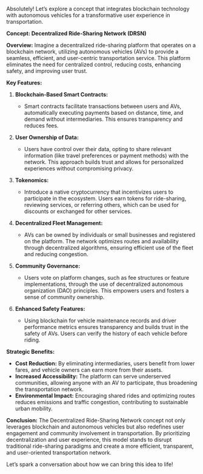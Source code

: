 Absolutely! Let’s explore a concept that integrates blockchain technology with autonomous vehicles for a transformative user experience in transportation.

**Concept: Decentralized Ride-Sharing Network (DRSN)**

**Overview:**
Imagine a decentralized ride-sharing platform that operates on a blockchain network, utilizing autonomous vehicles (AVs) to provide a seamless, efficient, and user-centric transportation service. This platform eliminates the need for centralized control, reducing costs, enhancing safety, and improving user trust.

**Key Features:**

1. **Blockchain-Based Smart Contracts:**
   - Smart contracts facilitate transactions between users and AVs, automatically executing payments based on distance, time, and demand without intermediaries. This ensures transparency and reduces fees.

2. **User Ownership of Data:**
   - Users have control over their data, opting to share relevant information (like travel preferences or payment methods) with the network. This approach builds trust and allows for personalized experiences without compromising privacy.

3. **Tokenomics:**
   - Introduce a native cryptocurrency that incentivizes users to participate in the ecosystem. Users earn tokens for ride-sharing, reviewing services, or referring others, which can be used for discounts or exchanged for other services.

4. **Decentralized Fleet Management:**
   - AVs can be owned by individuals or small businesses and registered on the platform. The network optimizes routes and availability through decentralized algorithms, ensuring efficient use of the fleet and reducing congestion.

5. **Community Governance:**
   - Users vote on platform changes, such as fee structures or feature implementations, through the use of decentralized autonomous organization (DAO) principles. This empowers users and fosters a sense of community ownership.

6. **Enhanced Safety Features:**
   - Using blockchain for vehicle maintenance records and driver performance metrics ensures transparency and builds trust in the safety of AVs. Users can verify the history of each vehicle before riding.

**Strategic Benefits:**

- **Cost Reduction:** By eliminating intermediaries, users benefit from lower fares, and vehicle owners can earn more from their assets.
- **Increased Accessibility:** The platform can serve underserved communities, allowing anyone with an AV to participate, thus broadening the transportation network.
- **Environmental Impact:** Encouraging shared rides and optimizing routes reduces emissions and traffic congestion, contributing to sustainable urban mobility.

**Conclusion:**
The Decentralized Ride-Sharing Network concept not only leverages blockchain and autonomous vehicles but also redefines user engagement and community involvement in transportation. By prioritizing decentralization and user experience, this model stands to disrupt traditional ride-sharing paradigms and create a more efficient, transparent, and user-oriented transportation network. 

Let’s spark a conversation about how we can bring this idea to life!